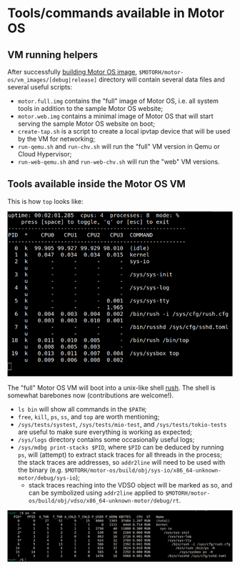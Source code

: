 # Tools/commands available in Motor OS

## VM running helpers

After successfully [building Motor OS image](https://github.com/moturus/motor-os/tree/main/docs),
`$MOTORH/motor-os/vm_images/[debug|release]` directory will contain several data files
and several useful scripts:

- `motor.full.img` contains the "full" image of Motor OS, i.e. all system tools in
  addition to the sample Motor OS website;
- `motor.web.img` contains a minimal image of Motor OS that will start serving the
  sample Motor OS website on boot;
- `create-tap.sh` is a script to create a local ipvtap device that will be used
  by the VM for networking;
- `run-qemu.sh` and `run-chv.sh` will run the "full" VM version in Qemu or Cloud Hypervisor;
- `run-web-qemu.sh` and `run-web-chv.sh` will run the "web" VM versions.

## Tools available inside the Motor OS VM

This is how `top` looks like:

![top](top.png)

The "full" Motor OS VM will boot into a unix-like shell [rush](https://github.com/moturus/rush).
The shell is somewhat barebones now (contributions are welcome!).

- `ls bin` will show all commands in the `$PATH`;
- `free`, `kill`, `ps`, `ss`, and `top` are worth mentioning;
- `/sys/tests/systest`, `/sys/tests/mio-test`, and `/sys/tests/tokio-tests` are useful
  to make sure everything is working as expected;
- `/sys/logs` directory contains some occasionally useful logs;
- `/sys/mdbg print-stacks $PID`, where `$PID` can be deduced by running `ps`, will
  (attempt) to extract stack traces for all threads in the process; the stack traces
  are addresses, so `addr2line` will need to be used with the binary
  (e.g. `$MOTORH/motor-os/build/obj/sys-io/x86_64-unknown-motor/debug/sys-io`);
  - stack traces reaching into the VDSO object will be marked as so, and can be symbolized
  using `addr2line` applied to `$MOTORH/motor-os/build/obj/vdso/x86_64-unknown-motor/debug/rt`.

![ps -H](ps.png)
